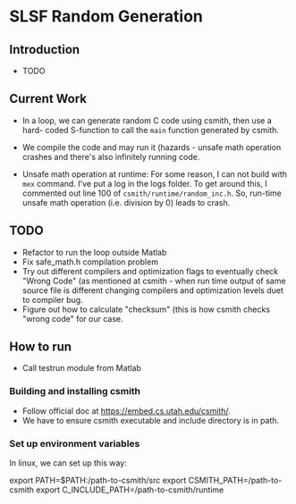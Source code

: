 # SLSF Random Generation

## Introduction

 - TODO

## Current Work

 - In a loop, we can generate random C code using csmith, then use a hard-
coded S-function to call the `main` function generated by csmith.

 - We compile the code and may run it (hazards - unsafe math operation
crashes and there's also infinitely running code.

 - Unsafe math operation at runtime: For some reason, I can not build with
`mex` command. I've put a log in the logs folder. To get around this, I
commented out line 100 of `csmith/runtime/random_inc.h`. So, run-time
unsafe math operation (i.e. division by 0) leads to crash.

## TODO

 - Refactor to run the loop outside Matlab
 - Fix safe_math.h compilation problem
 - Try out different compilers and optimization flags to eventually check 
"Wrong Code" (as mentioned at csmith - when run time output of same source 
file is different changing compilers and optimization levels duet to 
compiler bug.
 - Figure out how to calculate "checksum" (this is how csmith checks "wrong
code" for our case. 

## How to run

 - Call testrun module from Matlab

### Building and installing csmith

 - Follow official doc at https://embed.cs.utah.edu/csmith/.
 - We have to ensure csmith executable and include directory is in path.

### Set up environment variables

In linux, we can set up this way:

export PATH=$PATH:/path-to-csmith/src
export CSMITH_PATH=/path-to-csmith
export C_INCLUDE_PATH=/path-to-csmith/runtime

